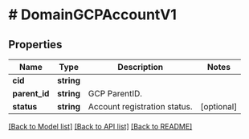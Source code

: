 # # DomainGCPAccountV1

## Properties

Name | Type | Description | Notes
------------ | ------------- | ------------- | -------------
**cid** | **string** |  |
**parent_id** | **string** | GCP ParentID. |
**status** | **string** | Account registration status. | [optional]

[[Back to Model list]](../../README.md#models) [[Back to API list]](../../README.md#endpoints) [[Back to README]](../../README.md)
